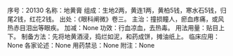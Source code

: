 序号：20130
名称：地黄膏
组成：生地2两，黄连1两，黄柏5钱，寒水石5钱，归尾2钱，红花2钱。
出处：《眼科阐微》卷三。
主治：撞损瞳人，瘀血疼痛，或风热赤目泪出等眼疾。
加减：None
功效：行血凉血，去热毒。
用法用量：贴目上下。
制备方法：先将地黄酒浸，捣烂如泥，和药成饼，摊油纸上。
临床应用：None
各家论述：None
用药禁忌：None
附注：None
